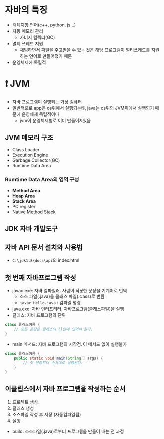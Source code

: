 # 자바의 특징
- 객체지향 언어(c++, python, js...)
- 자동 메모리 관리
    - 가비지 컬렉터(GC)
- 멀티 쓰레드 지원
    - 채팅하면서 파일을 주고받을 수 있는 것은 해당 프로그램이 멀티쓰레드를 지원하는 언어로 만들어졌기 때문
- 운영체제에 독립적

# ❗ JVM
- 자바 프로그램이 실행되는 가상 컴퓨터
- 일반적으로 app은 os위에서 실행되는데, java는 os위의 JVM위에서 실행되기 때문에 운영체제 독립적이다
    - jvm이 운영체제별로 이미 만들어져있음
## JVM 메모리 구조
- Class Loader
- Execution Engine
- Garbage Collector(GC)
- Runtime Data Area
### Rumtime Data Area의 영역 구성
- **Method Area**
- **Heap Area**
- **Stack Area**
- PC register
- Native Method Stack
## JDK 자바 개발도구
## 자바 API 문서 설치와 사용법
- `C:\jdk1.8\docs\api`의 index.html
## 첫 번째 자바프로그램 작성
- javac.exe: 자바 컴파일러. 사람이 작성한 문장을 기계어로 번역
    - 소스 파일(.java)을 클래스 파일(.class)로 변환
    - `javac Hello.java` : 컴파일 명령
- java.exe: 자바 인터프리터. 자바프로그램(클래스파일)을 실행
- 클래스: 자바 프로그램의 단위
```java
class 클래스이름 {
    // 모든 문장은 클래스의 {}안에 있어야 한다.
}
```
- main 메서드: 자바 프로그램의 시작점. 이 메서드 없이 실행불가
```java
class 클래스이름 {
    public static void main(String[] args) {
        // 첫 문장부터 순서대로 실행된다.
    }
}
```
## 이클립스에서 자바 프로그램을 작성하는 순서
1. 프로젝트 생성
2. 클래스 생성
3. 소스파일 작성 후 저장 (자동컴파일됨)
4. 실행
- build: 소스파일(.java)로부터 프로그램을 만들어 내는 전 과정

